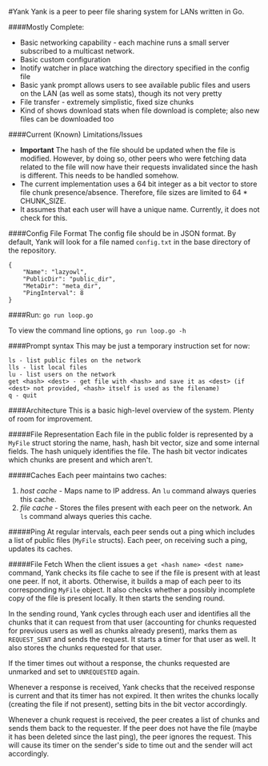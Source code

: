 #Yank
Yank is a peer to peer file sharing system for LANs written in Go.

####Mostly Complete:

* Basic networking capability - each machine runs a small server subscribed to a multicast network.
* Basic custom configuration
* Inotify watcher in place watching the directory specified in the config file
* Basic yank prompt allows users to see available public files and users on the LAN (as well as some stats), though its not very pretty
* File transfer - extremely simplistic, fixed size chunks
* Kind of shows download stats when file download is complete; also new files can be downloaded too

####Current (Known) Limitations/Issues
* **Important** The hash of the file should be updated when the file is modified. However, by doing so, other peers who were fetching data related to the file will now have their requests invalidated since the hash is different. This needs to be handled somehow.
* The current implementation uses a 64 bit integer as a bit vector to store file chunk presence/absence. Therefore, file sizes are limited to 64 * CHUNK_SIZE.
* It assumes that each user will have a unique name. Currently, it does not check for this.

####Config File Format
The config file should be in JSON format. By default, Yank will look for a file named `config.txt` in the base directory of the repository.
```
{
	"Name": "lazyowl",
	"PublicDir": "public_dir",
	"MetaDir": "meta_dir",
	"PingInterval": 8
}
```


####Run:
`go run loop.go`

To view the command line options, `go run loop.go -h`


####Prompt syntax
This may be just a temporary instruction set for now:
```
ls - list public files on the network
lls - list local files
lu - list users on the network
get <hash> <dest> - get file with <hash> and save it as <dest> (if <dest> not provided, <hash> itself is used as the filename)
q - quit
```


####Architecture
This is a basic high-level overview of the system. Plenty of room for improvement.

#####File Representation
Each file in the public folder is represented by a `MyFile` struct storing the name, hash, hash bit vector, size and some internal fields. The hash uniquely identifies the file. The hash bit vector indicates which chunks are present and which aren't.

#####Caches
Each peer maintains two caches:

1. *host cache* - Maps name to IP address. An `lu` command always queries this cache.
2. *file cache* - Stores the files present with each peer on the network. An `ls` command always queries this cache.

#####Ping
At regular  intervals, each peer sends out a ping which includes a list of public files (`MyFile` structs). Each peer, on receiving such a ping, updates its caches.

#####File Fetch
When the client issues a `get <hash name> <dest name>` command, Yank checks its file cache to see if the file is present with at least one peer. If not, it aborts. Otherwise, it builds a map of each peer to its corresponding `MyFile` object.
It also checks whether a possibly incomplete copy of the file is present locally. It then starts the sending round.

In the sending round, Yank cycles through each user and identifies all the chunks that it can request from that user (accounting for chunks requested for previous users as well as chunks already present), marks them as `REQUEST_SENT` and sends the request. It starts a timer for that user as well. It also stores the chunks requested for that user.

If the timer times out without a response, the chunks requested are unmarked and set to `UNREQUESTED` again.

Whenever a response is received, Yank checks that the received response is current and that its timer has not expired. It then writes the chunks locally (creating the file if not present), setting bits in the bit vector accordingly.

Whenever a chunk request is received, the peer creates a list of chunks and sends them back to the requester. If the peer does not have the file (maybe it has been deleted since the last ping), the peer ignores the request. This will cause its timer on the sender's side to time out and the sender will act accordingly.
